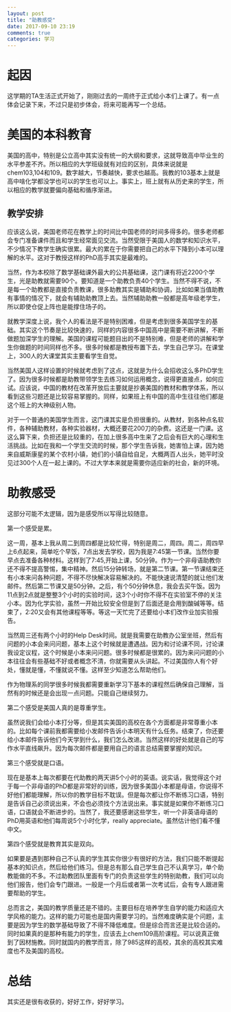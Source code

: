 ```yaml
---
layout: post
title: "助教感受"
date: 2017-09-10 23:19
comments: true
categories: 学习
---
```


# 起因

这学期的TA生活正式开始了，刚刚过去的一周终于正式给小本们上课了。有一点体会记录下来，不过只是初步体会，将来可能再写一个总结。


<!--more-->

# 美国的本科教育

美国的高中，特别是公立高中其实没有统一的大纲和要求，这就导致高中毕业生的水平参差不齐。所以相应的大学班级就有对应的区别，具体来说就是chem103,104和109。数字越大，节奏越快，要求也越高。我教的103基本上就是高中啥化学都没学也可以的学生也可以上。事实上，班上就有从历史来的学生，所以相应的教学就要偏向基础和循序渐进。

## 教学安排

应该这么说，美国老师花在教学上的时间比中国老师的时间多得多的。很多老师都会专门准备课件而且和学生经常面见交流。当然受限于美国人的数学和知识水平，不少情况下教学生确实很累。最大的累在于你需要把自己的水平下降到小本可以理解的水平。这对于教授这样的PhD高手其实是最难的。

当然，作为本校除了数学基础课外最大的公共基础课，这门课有将近2200个学生，光是助教就需要90个。要知道是一个助教负责40个学生。当然不得不说，不是每一个助教都是直接负责教课，很多助教其实是辅助和协调，比如如果当值助教有事情的情况下，就会有辅助助教顶上去。当然辅助助教一般都是高年级老学生，所以即使仓促上阵也是能撑住场子的。

就教学深度上说，我个人的看法是不是特别困难，但是考虑到很多美国学生的基础。其实这个节奏是比较快速的，同样的内容很多中国高中是需要不断讲解，不断做题加深学生的理解。美国的课程可能题目出的不是特别难，但是老师的讲解和学生你做题的时间同样也不多。很多时候都是教授布置下去，学生自己学习。在课堂上，300人的大课堂其实主要看学生自觉。

当然美国人这样设置的时候就考虑到了这点，这就是为什么会招收这么多PhD学生了。因为很多时候都是助教带领学生去练习如何运用概念，说得更直接点，如何应试。应该说，中国的教材在改革开放后主要就是抄袭美国的教材和教学体系，所以看到这些习题还是比较容易掌握的。同样，如果班上有中国的高中生往往他们都是这个班上的大神级别人物。

对于一个普通的美国学生而言，这门课其实是负担很重的。从教材，到各种点名软件，各种辅助教材，各种实验器材，大概还要花200刀的杂费。这还是一门课。这这么算下来，负担还是比较重的，在加上很多高中生来了之后会有巨大的心理和生活挑战。比如在我和一个学生交流的时候，那个学生告诉我，她害怕上课，因为她来自威斯康星的某个农村小镇，她们的小镇自给自足，大概两百人出头，她平时没见过300个人在一起上课的。不过大学本来就是需要你适应新的社会，新的环境。

# 助教感受

这部分可能不太逻辑，因为是感受所以写得比较随意。

第一个感受是累。

这一周，基本上我从周二到周四都是比较忙得，特别是周二，周四。周二，周四早上6点起来，简单吃个早饭，7点出发去学校，因为我是7:45第一节课。当然你要早点去准备各种材料。这样到了7:45,开始上课，50分钟。作为一个非母语助教你还不得不提高警惕，集中精神。然后15分钟转场，就是第二节课。第一节课结束还有小本来问各种问题，不得不尽快解决容易解决的。不能快速说清楚的就让他们发邮件。然后第二节课又是50分钟。之后，有个50分钟休息，我会去买午饭。因为11点到2点就是整整3个小时的实验时间，这3个小时你不得不在实验室不停的关注小本。因为化学实验，虽然一开始比较安全但是到了后面还是会用到酸碱等等。结束了，2:20又会有其他课程等等。等这一天忙完了还要给小本们改作业加实验报告。

当然周三还有两个小时的Help Desk时间。就是我需要在助教办公室坐班，然后有问题的小本会来问问题，基本上这个时候就是遭遇战。因为和讨论课不同，讨论课我设定议程，这个时候是小本来问问题。很多时候都是很累的。因为来问问题的小本往往会有些基础不好或者概念不清，你就需要从头讲起。不过美国你人有个好处，懂就是懂，不懂就说不懂。这样至少知道怎么帮助他们。

作为物理系的同学很多时候我都需要重新学习下基本的课程然后确保自己理解，当然有的时候还是会出现一点问题。只能自己继续努力。

第二个感受是美国人真的是尊重学生。

虽然说我们会给小本打分等，但是其实美国的高校在各个方面都是非常尊重小本的。比如每个课前我都需要给小发邮件告诉小本明天有什么任务。结束了，你还要给小本邮件告诉他们今天学到什么，我们怎么改进。当然这样的好处就是自己的写作水平直线飙升。因为每次邮件都是要用自己的语言总结需要掌握的知识。

第三个感受就是口语。

现在是基本上每次都要在代助教的两天讲5个小时的英语。说实话，我觉得这个对于每一个非母语的PhD都是非常好的训练，因为很多美国小本都是母语，你说得不好他们都能理解，所以你的教学目标不耽误。但是每次都让你不断练习口语，特别是告诉自己必须说出来，不会也必须找个方法说出来。事实就是如果你不断练习口语，口语就会不断进步的。当然了，我还要感谢这些学生，听一个非英语母语的PhD用英语和他们每周说5个小时化学，really appreciate。虽然估计他们看不懂中文。

第四个感受就是教育其实是双向。

如果要是遇到那种自己不认真的学生其实你很少有很好的方法，我们只能不断提起基本的知识点，然后给他们练习。但是总有那么自己学生自己不认真学习，单个助教能做的不多。不过助教团队里面有专门的负责这些学生的特别助教，我们可以向他们报告，他们会专门跟进。一般是一个月后或者第一次考试后，会有专人跟进需要帮助的学生。

总而言之，美国的教学质量还是不错的。主要目标在培养学生自学的能力和适应大学风格的能力。这样的能力可能也是国内需要学习的。当然难度确实是个问题，主要是因为学生的数学基础导致了不得不降低难度。但是综合而言还是比较合适的。同时如果真的是那种有能力的学生，应该去上chem109高阶课程。可以说真正做到了因材施教。同时就国内的教学而言，除了985这样的高校，其余的高校其实难度也不及美国的高校。


# 总结

其实还是很有收获的，好好工作，好好学习。
